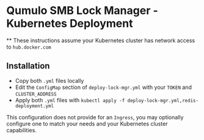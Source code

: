 # Qumulo SMB Lock Manager - Kubernetes Deployment

** These instructions assume your Kubernetes cluster has network access to `hub.docker.com`

## Installation

- Copy both `.yml` files locally
- Edit the `ConfigMap` section of  `deploy-lock-mgr.yml` with your `TOKEN` and `CLUSTER_ADDRESS`
- Apply both `.yml` files with `kubectl apply -f deploy-lock-mgr.yml,redis-deployment.yml`

This configuration does not provide for an `Ingress`, you may optionally configure one to match your needs and your Kubernetes cluster capabilities.